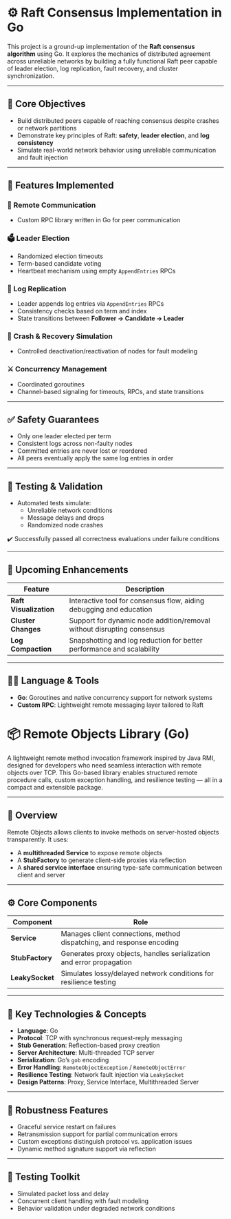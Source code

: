 # ⚙️ Raft Consensus Implementation in Go

This project is a ground-up implementation of the **Raft consensus algorithm** using Go. It explores the mechanics of distributed agreement across unreliable networks by building a fully functional Raft peer capable of leader election, log replication, fault recovery, and cluster synchronization.

---

## 🚀 Core Objectives

- Build distributed peers capable of reaching consensus despite crashes or network partitions
- Demonstrate key principles of Raft: **safety**, **leader election**, and **log consistency**
- Simulate real-world network behavior using unreliable communication and fault injection

---

## 🧠 Features Implemented

### 📡 Remote Communication
- Custom RPC library written in Go for peer communication

### 🗳️ Leader Election
- Randomized election timeouts
- Term-based candidate voting
- Heartbeat mechanism using empty `AppendEntries` RPCs

### 📝 Log Replication
- Leader appends log entries via `AppendEntries` RPCs
- Consistency checks based on term and index
- State transitions between **Follower → Candidate → Leader**

### 🔁 Crash & Recovery Simulation
- Controlled deactivation/reactivation of nodes for fault modeling

### ⚔️ Concurrency Management
- Coordinated goroutines
- Channel-based signaling for timeouts, RPCs, and state transitions

---

## ✅ Safety Guarantees

- Only one leader elected per term
- Consistent logs across non-faulty nodes
- Committed entries are never lost or reordered
- All peers eventually apply the same log entries in order

---

## 🧪 Testing & Validation

- Automated tests simulate:
    - Unreliable network conditions
    - Message delays and drops
    - Randomized node crashes

✔️ Successfully passed all correctness evaluations under failure conditions

---

## 🔭 Upcoming Enhancements

| Feature               | Description                                                                 |
|-----------------------|-----------------------------------------------------------------------------|
| **Raft Visualization**| Interactive tool for consensus flow, aiding debugging and education        |
| **Cluster Changes**   | Support for dynamic node addition/removal without disrupting consensus      |
| **Log Compaction**    | Snapshotting and log reduction for better performance and scalability       |

---

## 👨‍💻 Language & Tools

- **Go**: Goroutines and native concurrency support for network systems
- **Custom RPC**: Lightweight remote messaging layer tailored to Raft

# 📦 Remote Objects Library (Go)

A lightweight remote method invocation framework inspired by Java RMI, designed for developers who need seamless interaction with remote objects over TCP. This Go-based library enables structured remote procedure calls, custom exception handling, and resilience testing — all in a compact and extensible package.

---

## 🎯 Overview

Remote Objects allows clients to invoke methods on server-hosted objects transparently. It uses:
- A **multithreaded Service** to expose remote objects
- A **StubFactory** to generate client-side proxies via reflection
- A **shared service interface** ensuring type-safe communication between client and server

---

## ⚙️ Core Components

| Component          | Role                                                                 |
|--------------------|----------------------------------------------------------------------|
| **Service**        | Manages client connections, method dispatching, and response encoding |
| **StubFactory**    | Generates proxy objects, handles serialization and error propagation |
| **LeakySocket**    | Simulates lossy/delayed network conditions for resilience testing     |

---

## 🧠 Key Technologies & Concepts

- **Language**: Go
- **Protocol**: TCP with synchronous request-reply messaging
- **Stub Generation**: Reflection-based proxy creation
- **Server Architecture**: Multi-threaded TCP server
- **Serialization**: Go’s `gob` encoding
- **Error Handling**: `RemoteObjectException` / `RemoteObjectError`
- **Resilience Testing**: Network fault injection via `LeakySocket`
- **Design Patterns**: Proxy, Service Interface, Multithreaded Server

---

## 🔁 Robustness Features

- Graceful service restart on failures
- Retransmission support for partial communication errors
- Custom exceptions distinguish protocol vs. application issues
- Dynamic method signature support via reflection

---

## 🧪 Testing Toolkit

- Simulated packet loss and delay
- Concurrent client handling with fault modeling
- Behavior validation under degraded network conditions


